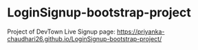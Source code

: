 # LoginSignup-bootstrap-project
Project of DevTown
Live Signup page:
https://priyanka-chaudhari26.github.io/LoginSignup-bootstrap-project/
